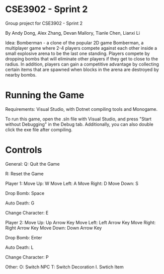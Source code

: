 # CSE3902 - Sprint 2
Group project for CSE3902 - Sprint 2

By Andy Dong, Alex Zhang, Devan Mallory, Tianle Chen, Lianxi Li


Idea: Bomberman - a clone of the popular 2D game Bomberman, a multiplayer game where 2-4 players compete against each other inside a small explosive arena to be the last one standing. Players compete by dropping bombs that will eliminate other players if they get to close to the radius. In addition, players can gain a competitive advantage by collecting certain items that are spawned when blocks in the arena are destroyed by nearby bombs.


# Running the Game
Requirements: Visual Studio, with Dotnet compiling tools and Monogame. 


To run this game, open the .sln file with Visual Studio, and press "Start without Debugging" in the Debug tab. Additionally, you can also double click the exe file after compiling.  

# Controls

General:
  Q: Quit the Game
  
  R: Reset the Game

Player 1: 
  Move Up: W
  Move Left: A
  Move Right: D
  Move Down: S

  Drop Bomb: Space

  Auto Death: G

  Change Character: E

Player 2:
  Move Up: Up Arrow Key
  Move Left: Left Arrow Key
  Move Right: Right Arrow Key
  Move Down: Down Arrow Key

  Drop Bomb: Enter

  Auto Death: L

  Change Character: P

Other:
  O: Switch NPC
  T: Switch Decoration
  I. Swtich Item
  
  
  
  
  
  
